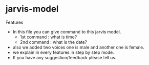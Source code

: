 # jarvis-model
Features
- In this file you can give command to this jarvis model.
  - 1st command : what is time?
  - 2nd command : what is the date?
- also we added two voices one is male and another one is female.
- we explain in every features in step by step mode.
- If you have any suggestion/feedback please tell us.
